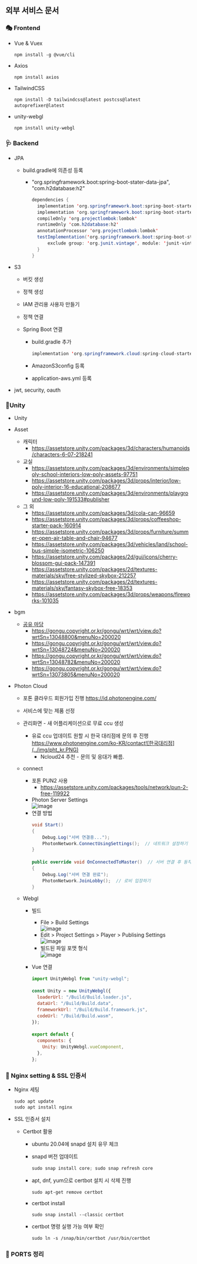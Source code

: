 ## 외부 서비스 문서

### 🎭 Frontend

- Vue & Vuex

  ```vue
  npm install -g @vue/cli 
  ```
  
- Axios

  ``` vue
  npm install axios
  ```

- TailwindCSS

  ``` vue
  npm install -D tailwindcss@latest postcss@latest autoprefixer@latest
  ```

- unity-webgl

  ``` vue
  npm install unity-webgl
  ```
  


### 🩺 Backend

- JPA

  - build.gradle에 의존성 등록

    - "org.springframework.boot:spring-boot-stater-data-jpa", "com.h2database:h2"

      ```java
      dependencies {
      	implementation 'org.springframework.boot:spring-boot-starter-web'
      	implementation 'org.springframework.boot:spring-boot-starter-data-jpa'
      	compileOnly 'org.projectlombok:lombok'
      	runtimeOnly 'com.h2database:h2'
      	annotationProcessor 'org.projectlombok:lombok'
      	testImplementation('org.springframework.boot:spring-boot-starter-test') {
      		exclude group: 'org.junit.vintage', module: 'junit-vintage-engine'
      	}
      }
      ```

- S3

  - 버킷 생성

  - 정책 생성

  - IAM 관리용 사용자 만들기

  - 정책 연결

  - Spring Boot 연결

    - build.gradle 추가

      ```java
      implementation 'org.springframework.cloud:spring-cloud-starter-aws:2.2.6.RELEASE'
      ```

    - AmazonS3config 등록

    - application-aws.yml 등록

- jwt, security, oauth



### 🧨Unity

- Unity

- Asset
  - 캐릭터
    - https://assetstore.unity.com/packages/3d/characters/humanoids/characters-6-07-218241
  - 교실
    - https://assetstore.unity.com/packages/3d/environments/simplepoly-school-interiors-low-poly-assets-97751
    - https://assetstore.unity.com/packages/3d/props/interior/low-poly-interior-16-educational-208677
    - https://assetstore.unity.com/packages/3d/environments/playground-low-poly-191533#publisher
  - 그 외
    - https://assetstore.unity.com/packages/3d/cola-can-96659
    - https://assetstore.unity.com/packages/3d/props/coffeeshop-starter-pack-160914
    - https://assetstore.unity.com/packages/3d/props/furniture/summer-open-air-table-and-chair-94677
    - https://assetstore.unity.com/packages/3d/vehicles/land/school-bus-simple-isometric-106250
    - https://assetstore.unity.com/packages/2d/gui/icons/cherry-blossom-gui-pack-147391
    - https://assetstore.unity.com/packages/2d/textures-materials/sky/free-stylized-skybox-212257
    - https://assetstore.unity.com/packages/2d/textures-materials/sky/fantasy-skybox-free-18353
    - https://assetstore.unity.com/packages/3d/props/weapons/fireworks-101035

- bgm
  - [공유 마당](https://gongu.copyright.or.kr/gongu/main/main.do)
    - https://gongu.copyright.or.kr/gongu/wrt/wrt/view.do?wrtSn=13048800&menuNo=200020
    - https://gongu.copyright.or.kr/gongu/wrt/wrt/view.do?wrtSn=13048724&menuNo=200020
    - https://gongu.copyright.or.kr/gongu/wrt/wrt/view.do?wrtSn=13048782&menuNo=200020
    - https://gongu.copyright.or.kr/gongu/wrt/wrt/view.do?wrtSn=13073805&menuNo=200020
    
- Photon Cloud
  - 포톤 클라우드 회원가입 진행
    https://id.photonengine.com/
  - 서비스에 맞는 제품 선정
  - 관리화면 - 새 어플리케이션으로 무료 ccu 생성
    - 유료 ccu 업데이트 원할 시 한국 대리점에 문의 후 진행
      https://www.photonengine.com/ko-KR/contact![한국대리점](../img/pht_kr.PNG)
      - Ncloud24 추천 - 문의 및 응대가 빠름.
  
  - connect
    - 포톤 PUN2 사용
      - https://assetstore.unity.com/packages/tools/network/pun-2-free-119922
    - Photon Server Settings  
      ![image](/uploads/68bd5968726ed0f4c2bd8c5408e9563b/image.png)  
    - 연결 방법
      ```c#
      void Start()
      {
          Debug.Log("서버 연결중...");
          PhotonNetwork.ConnectUsingSettings();  // 네트워크 설정하기
      }

      public override void OnConnectedToMaster()  // 서버 연결 후 동작
      {
          Debug.Log("서버 연결 완료");
          PhotonNetwork.JoinLobby();  // 로비 입장하기
      }
      ```

  - Webgl
    - 빌드
      - File > Build Settings  
        ![image](/uploads/6bbfd9c7ff1ac38da093fb9269389917/image.png)  
      - Edit > Project Settings > Player > Publising Settings  
        ![image](/uploads/87d1a4492e81fe574098b0720f3f263f/image.png)  
      - 빌드된 파일 포맷 형식  
        ![image](/uploads/e99d744e465e75fd512d02b15840c734/image.png)  

    - Vue 연결
      ```javascript
      import UnityWebgl from "unity-webgl";

      const Unity = new UnityWebgl({
        loaderUrl: "/Build/Build.loader.js",
        dataUrl: "/Build/Build.data",
        frameworkUrl: "/Build/Build.framework.js",
        codeUrl: "/Build/Build.wasm",
      });

      export default {
        components: {
          Unity: UnityWebgl.vueComponent,
        },
      };
      ```



### 🎁 Nginx setting & SSL 인증서

- Nginx 세팅

  ``` ubuntu
  sudo apt update
  sudo apt install nginx
  ```

  

- SSL 인증서 설치

  - Certbot 활용

    - ubuntu 20.04에 snapd 설치 유무 체크

    - snapd 버전 업데이트

      ```java
      sudo snap install core; sudo snap refresh core
      ```

    - apt, dnf, yum으로 certbot 설치 시 삭제 진행

      ```ubuntu
      sudo apt-get remove certbot
      ```

    - certbot install

      ``` ubuntu
      sudo snap install --classic certbot
      ```

    - certbot 명령 실행 가능 여부 확인

      ``` ubuntu
      sudo ln -s /snap/bin/certbot /usr/bin/certbot
      ```



### 🎑 PORTS 정리

```java
```

